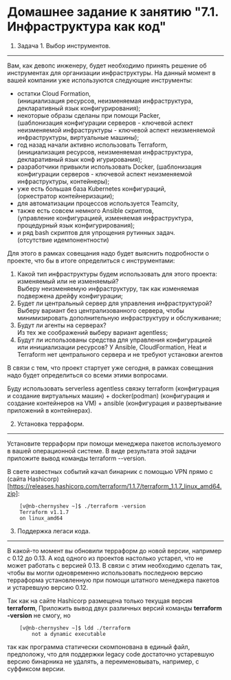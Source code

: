 
Домашнее задание к занятию "7.1. Инфраструктура как код"
===
1. Задача 1. Выбор инструментов.
---
Вам, как девопс инженеру, будет необходимо принять решение об инструментах для организации инфраструктуры. На данный момент в вашей компании уже используются следующие инструменты:

- остатки Сloud Formation,  
   (инициализация ресурсов, неизменяемая инфраструктура, декларативный язык конфигурирования);  
- некоторые образы сделаны при помощи Packer,  
   (шаблонизация конфигурации серверов - ключевой аспект неизменяемой инфраструктуры - ключевой аспект неизменяемой инфраструктуры, виртуальные машины);  
- год назад начали активно использовать Terraform,  
   (инициализация ресурсов, неизменяемая инфраструктура, декларативный язык конф
игурирования);
- разработчики привыкли использовать Docker,
   (шаблонизация конфигурации серверов - ключевой аспект неизменяемой инфраструктуры, контейнеры);  
- уже есть большая база Kubernetes конфигураций,  
   (оркестратор контейнеризации);  
- для автоматизации процессов используется Teamcity,
- также есть совсем немного Ansible скриптов,  
   (управление конфигурацией, изменяемая инфраструктура, процедурный язык конфигурирования);  
- и ряд bash скриптов для упрощения рутинных задач.  
   (отсутствие идемпонентности)

Для этого в рамках совещания надо будет выяснить подробности о проекте, что бы в итоге определиться с инструментами:

 1. Какой тип инфраструктуры будем использовать для этого проекта: изменяемый или не изменяемый?  
  Выберу неизменяемую инфраструктуру, так как изменяемая подвержена дрейфу конфигурации;  
 2. Будет ли центральный сервер для управления инфраструктурой?  
  Выберу вариант без централизованного сервера, чтобы минимизировать дополнительную инфраструктуру и обслуживание;  
 3. Будут ли агенты на серверах?  
  Из тех же соображений выберу вариант agentless;  
 4. Будут ли использованы средства для управления конфигурацией или инициализации ресурсов?
  У Ansible, CloudFormation, Heat и Terraform нет центрального сервера и не требуют установки агентов

В связи с тем, что проект стартует уже сегодня, в рамках совещания надо будет определиться со всеми этими вопросами.  

 Буду использовать serverless agentless связку terraform (конфигурация и создание виртуальных машин) + docker(podman) (конфигурация и создание контейнеров на VM) + ansible (конфигурация и развертывание приложений в контейнерах).

2. Установка терраформ.
---
Установите терраформ при помощи менеджера пакетов используемого в вашей операционной системе. В виде результата этой задачи приложите вывод команды terraform --version.

 В свете известных событий качал бинарник с помощью VPN прямо с (сайта Hashicorp)[https://releases.hashicorp.com/terraform/1.1.7/terraform_1.1.7_linux_amd64.zip]:

		[v@nb-chernyshev ~]$ ./terraform -version
		Terraform v1.1.7
		on linux_amd64

3. Поддержка легаси кода.
---
В какой-то момент вы обновили терраформ до новой версии, например с 0.12 до 0.13. А код одного из проектов настолько устарел, что не может работать с версией 0.13. В связи с этим необходимо сделать так, чтобы вы могли одновременно использовать последнюю версию терраформа установленную при помощи штатного менеджера пакетов и устаревшую версию 0.12.

Так как на сайте Hashicorp размещена только текущая версия **terraform**, Приложить вывод двух различных версий команды **terraform -version** не смогу, но

		[v@nb-chernyshev ~]$ ldd ./terraform 
			not a dynamic executable

так как программа статически скомпонована в единый файл, предположу, что для поддержки legacy code достаточно устаревшую версию бинарника не удалять, а переименовывать, например, с суффиксом версии.
